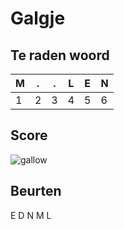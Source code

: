 # Galgje

## Te raden woord

|M|.|.|L|E|N|
|-|-|-|-|-|-|
|1|2|3|4|5|6|

## Score
![gallow](./images/2.png)

## Beurten
E D N M L


